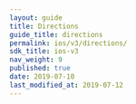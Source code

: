 ```yaml
---
layout: guide
title: Directions
guide_title: directions
permalink: ios/v3/directions/
sdk_title: ios-v3
nav_weight: 9
published: true
date: 2019-07-10
last_modified_at: 2019-07-12
---
```

